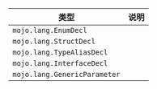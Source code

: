 | 类型 | 说明 |
|---|---|
| `mojo.lang.EnumDecl` |  |
| `mojo.lang.StructDecl` |  |
| `mojo.lang.TypeAliasDecl` |  |
| `mojo.lang.InterfaceDecl` |  |
| `mojo.lang.GenericParameter` |  |
